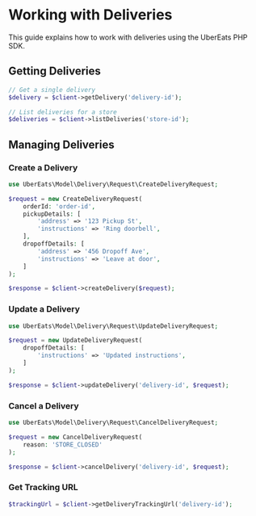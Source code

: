 # Working with Deliveries

This guide explains how to work with deliveries using the UberEats PHP SDK.

## Getting Deliveries

```php
// Get a single delivery
$delivery = $client->getDelivery('delivery-id');

// List deliveries for a store
$deliveries = $client->listDeliveries('store-id');
```

## Managing Deliveries

### Create a Delivery

```php
use UberEats\Model\Delivery\Request\CreateDeliveryRequest;

$request = new CreateDeliveryRequest(
    orderId: 'order-id',
    pickupDetails: [
        'address' => '123 Pickup St',
        'instructions' => 'Ring doorbell',
    ],
    dropoffDetails: [
        'address' => '456 Dropoff Ave',
        'instructions' => 'Leave at door',
    ]
);

$response = $client->createDelivery($request);
```

### Update a Delivery

```php
use UberEats\Model\Delivery\Request\UpdateDeliveryRequest;

$request = new UpdateDeliveryRequest(
    dropoffDetails: [
        'instructions' => 'Updated instructions',
    ]
);

$response = $client->updateDelivery('delivery-id', $request);
```

### Cancel a Delivery

```php
use UberEats\Model\Delivery\Request\CancelDeliveryRequest;

$request = new CancelDeliveryRequest(
    reason: 'STORE_CLOSED'
);

$response = $client->cancelDelivery('delivery-id', $request);
```

### Get Tracking URL

```php
$trackingUrl = $client->getDeliveryTrackingUrl('delivery-id');
```